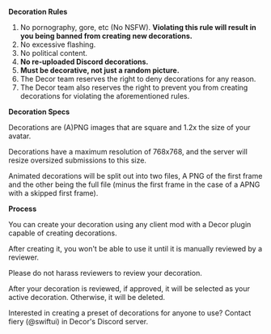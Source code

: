 **Decoration Rules**

1. No pornography, gore, etc (No NSFW). **Violating this rule will result in you being banned from creating new decorations.**
2. No excessive flashing.
3. No political content.
4. **No re-uploaded Discord decorations.**
4. **Must be decorative, not just a random picture.**
5. The Decor team reserves the right to deny decorations for any reason.
6. The Decor team also reserves the right to prevent you from creating decorations for violating the aforementioned rules.

**Decoration Specs**

Decorations are (A)PNG images that are square and 1.2x the size of your avatar.

Decorations have a maximum resolution of 768x768, and the server will resize oversized submissions to this size.

Animated decorations will be split out into two files, A PNG of the first frame and the other being the full file (minus the first frame in the case of a APNG with a skipped first frame).

**Process**

You can create your decoration using any client mod with a Decor plugin capable of creating decorations.

After creating it, you won't be able to use it until it is manually reviewed by a reviewer.

Please do not harass reviewers to review your decoration.

After your decoration is reviewed, if approved, it will be selected as your active decoration. Otherwise, it will be deleted.

Interested in creating a preset of decorations for anyone to use? Contact fiery (@swiftui) in Decor's Discord server.
